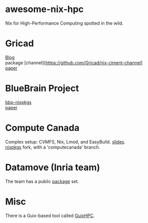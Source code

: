 # awesome-nix-hpc
Nix for High-Performance Computing spotted in the wild.

# Gricad
[Blog](https://gricad.github.io/calcul/)  
package [channel](https://github.com/Gricad/nix-ciment-channel]  
[paper](https://dl.acm.org/citation.cfm?id=3152556)

# BlueBrain Project
[bbp-nixpkgs](https://github.com/BlueBrain/bbp-nixpkgs)  
[paper](https://dl.acm.org/citation.cfm?id=2830172)

# Compute Canada
Complex setup: CVMFS, Nix, Lmod, and EasyBuild. [slides](https://fosdem.org/2018/schedule/event/computecanada/).  
[nixpkgs](https://github.com/ComputeCanada/nixpkgs/tree/computecanada-16.09) fork, with a 'computecanada' branch.

# Datamove (Inria team)
The team has a public [package](https://github.com/freuk/datamovepkgs) set.

# Misc
There is a Guix-based tool called [GuixHPC](https://guix-hpc.bordeaux.inria.fr/).
